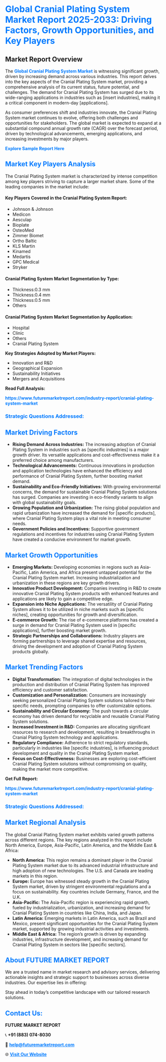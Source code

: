 <h1 style="color: #007BFF;">Global Cranial Plating System Market Report 2025-2033: Driving Factors, Growth Opportunities, and Key Players</h1>

<section id="overview">
<h2>Market Report Overview</h2>
<p>The <a href="https://www.futuremarketreport.com/industry-report/cranial-plating-system-market" style="color: #007BFF; text-decoration: none;"><strong>Global Cranial Plating System Market</strong></a> is witnessing significant growth, driven by increasing demand across various industries. This report delves into the key aspects of the Cranial Plating System market, providing a comprehensive analysis of its current status, future potential, and challenges. The demand for Cranial Plating System has surged due to its wide-ranging applications in industries such as [insert industries], making it a critical component in modern-day [applications].</p>
<p>As consumer preferences shift and industries innovate, the Cranial Plating System market continues to evolve, offering both challenges and opportunities for stakeholders. The global market is expected to expand at a substantial compound annual growth rate (CAGR) over the forecast period, driven by technological advancements, emerging applications, and increasing investments by major players.</p>
</section>

<section id="overview">
<p><a href="https://www.futuremarketreport.com/request-sample/reportId=125018" style="color: #007BFF; text-decoration: none;"><strong>Explore Sample Report Here</strong></a></p>
</section>

<section id="key-players">
<h2 style="color: #007BFF;">Market Key Players Analysis</h2>
<p>The Cranial Plating System market is characterized by intense competition among key players striving to capture a larger market share. Some of the leading companies in the market include:</p>
<h4>Key Players Covered in the Cranial Plating System Report:</h4>
<ul><li>Johnson &amp; Johnson</li><li>Medicon</li><li>Aesculap</li><li>Bioplate</li><li>OsteoMed</li><li>Zimmer Biomet</li><li>Ortho Baltic</li><li>KLS Martin</li><li>Kinamed</li><li>Medartis</li><li>GPC Medical</li><li>Stryker</li></ul>
<h4>Cranial Plating System Market Segmentation by Type:</h4>
<ul><li>Thickness:0.3 mm</li><li>Thickness:0.4 mm</li><li>Thickness:0.5 mm</li><li>Others</li></ul>

<h4>Cranial Plating System Market Segmentation by Application:</h4>
<ul><li>Hospital</li><li>Clinic</li><li>Others</li><li>Cranial Plating System</li></ul>
<p><strong>Key Strategies Adopted by Market Players:</strong></p>
<ul>
<li>Innovation and R&D</li>
<li>Geographical Expansion</li>
<li>Sustainability Initiatives</li>
<li>Mergers and Acquisitions</li>
</ul>
</section>

<section>
<p><strong>Read Full Analysis: </strong></p><a href="https://www.futuremarketreport.com/industry-report/cranial-plating-system-market" style="color: #007BFF; text-decoration: none;"><strong>https://www.futuremarketreport.com/industry-report/cranial-plating-system-market</strong></a>
<h3 style="color: #007BFF;">Strategic Questions Addressed:</h3>
</section>

<section id="driving-factors">
<h2 style="color: #007BFF;">Market Driving Factors</h2>
<ul>
<li><strong>Rising Demand Across Industries:</strong> The increasing adoption of Cranial Plating System in industries such as [specific industries] is a major growth driver. Its versatile applications and cost-effectiveness make it a preferred choice among manufacturers.</li>
<li><strong>Technological Advancements:</strong> Continuous innovations in production and application technologies have enhanced the efficiency and performance of Cranial Plating System, further boosting market demand.</li>
<li><strong>Sustainability and Eco-Friendly Initiatives:</strong> With growing environmental concerns, the demand for sustainable Cranial Plating System solutions has surged. Companies are investing in eco-friendly variants to align with global sustainability goals.</li>
<li><strong>Growing Population and Urbanization:</strong> The rising global population and rapid urbanization have increased the demand for [specific products], where Cranial Plating System plays a vital role in meeting consumer needs.</li>
<li><strong>Government Policies and Incentives:</strong> Supportive government regulations and incentives for industries using Cranial Plating System have created a conducive environment for market growth.</li>
</ul>
</section>

<section id="growth-opportunities">
<h2 style="color: #007BFF;">Market Growth Opportunities</h2>
<ul>
<li><strong>Emerging Markets:</strong> Developing economies in regions such as Asia-Pacific, Latin America, and Africa present untapped potential for the Cranial Plating System market. Increasing industrialization and urbanization in these regions are key growth drivers.</li>
<li><strong>Innovative Product Development:</strong> Companies investing in R&D to create innovative Cranial Plating System products with enhanced features and applications are likely to gain a competitive edge.</li>
<li><strong>Expansion into Niche Applications:</strong> The versatility of Cranial Plating System allows it to be utilized in niche markets such as [specific niches], creating opportunities for growth and diversification.</li>
<li><strong>E-commerce Growth:</strong> The rise of e-commerce platforms has created a surge in demand for Cranial Plating System used in [specific applications], further boosting market growth.</li>
<li><strong>Strategic Partnerships and Collaborations:</strong> Industry players are forming partnerships to leverage shared expertise and resources, driving the development and adoption of Cranial Plating System products globally.</li>
</ul>
</section>

<section id="trending-factors">
<h2 style="color: #007BFF;">Market Trending Factors</h2>
<ul>
<li><strong>Digital Transformation:</strong> The integration of digital technologies in the production and distribution of Cranial Plating System has improved efficiency and customer satisfaction.</li>
<li><strong>Customization and Personalization:</strong> Consumers are increasingly seeking personalized Cranial Plating System solutions tailored to their specific needs, prompting companies to offer customizable options.</li>
<li><strong>Sustainability and Circular Economy:</strong> The push towards a circular economy has driven demand for recyclable and reusable Cranial Plating System solutions.</li>
<li><strong>Increased Investment in R&D:</strong> Companies are allocating significant resources to research and development, resulting in breakthroughs in Cranial Plating System technology and applications.</li>
<li><strong>Regulatory Compliance:</strong> Adherence to strict regulatory standards, particularly in industries like [specific industries], is influencing product development and quality in the Cranial Plating System market.</li>
<li><strong>Focus on Cost-Effectiveness:</strong> Businesses are exploring cost-efficient Cranial Plating System solutions without compromising on quality, making the market more competitive.</li>
</ul>
</section>

<section>
<p><strong>Get Full Report: </strong></p><a href="https://www.futuremarketreport.com/industry-report/cranial-plating-system-market" style="color: #007BFF; text-decoration: none;"><strong>https://www.futuremarketreport.com/industry-report/cranial-plating-system-market</strong></a>
<h3 style="color: #007BFF;">Strategic Questions Addressed:</h3>
</section>


<section id="regional-analysis">
<h2 style="color: #007BFF;">Market Regional Analysis</h2>
<p>The global Cranial Plating System market exhibits varied growth patterns across different regions. The key regions analyzed in this report include North America, Europe, Asia-Pacific, Latin America, and the Middle East & Africa:</p>
<ul>
<li><strong>North America:</strong> This region remains a dominant player in the Cranial Plating System market due to its advanced industrial infrastructure and high adoption of new technologies. The U.S. and Canada are leading markets in this region.</li>
<li><strong>Europe:</strong> Europe has witnessed steady growth in the Cranial Plating System market, driven by stringent environmental regulations and a focus on sustainability. Key countries include Germany, France, and the U.K.</li>
<li><strong>Asia-Pacific:</strong> The Asia-Pacific region is experiencing rapid growth, fueled by industrialization, urbanization, and increasing demand for Cranial Plating System in countries like China, India, and Japan.</li>
<li><strong>Latin America:</strong> Emerging markets in Latin America, such as Brazil and Mexico, present significant opportunities for the Cranial Plating System market, supported by growing industrial activities and investments.</li>
<li><strong>Middle East & Africa:</strong> The region’s growth is driven by expanding industries, infrastructure development, and increasing demand for Cranial Plating System in sectors like [specific sectors].</li>
</ul>
</section>

<footer>
<h2 style="color: #007BFF;">About FUTURE MARKET REPORT</h2>
<p>We are a trusted name in market research and advisory services, delivering actionable insights and strategic support to businesses across diverse industries. Our expertise lies in offering:</p>

<p>Stay ahead in today’s competitive landscape with our tailored research solutions.</p>

<h2 style="color: #007BFF;">Contact Us:</h2>
<p><strong>FUTURE MARKET REPORT</strong></p>
<p>📞 <strong>+91 (883) 074-8030</strong></p>
<p>📧 <strong><a href="mailto:help@futuremarketreport.com" style="color: #007BFF;">help@futuremarketreport.com</a></strong></p>
<p>🌐 <strong><a href="https://www.futuremarketreport.com/" style="color: #007BFF;">Visit Our Website</a></strong></p>
</footer>